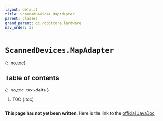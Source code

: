 ```yaml
---
layout: default
title: ScannedDevices.MapAdapter
parent: classes
grand_parent: qc.robotcore.hardware
nav_order: 37
---
```

# `ScannedDevices.MapAdapter`
{: .no_toc}

## Table of contents
{: .no_toc .text-delta }

1. TOC
{:toc}
---
**This page has not yet been written**. Here is the link to the [official JavaDoc](https://ftctechnh.github.io/ftc_app/doc/javadoc/com/qualcomm/robotcore/hardware/ScannedDevices.MapAdapter.html)
        